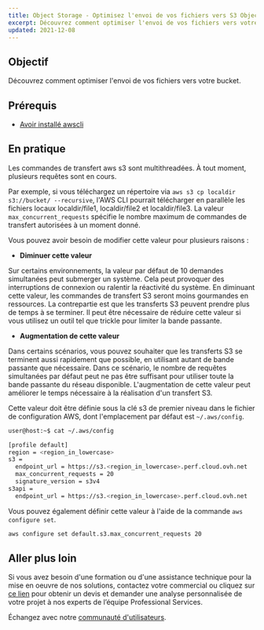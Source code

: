 ```yaml
---
title: Object Storage - Optimisez l'envoi de vos fichiers vers S3 Object Storage
excerpt: Découvrez comment optimiser l'envoi de vos fichiers vers votre bucket
updated: 2021-12-08
---
```


## Objectif

Découvrez comment optimiser l'envoi de vos fichiers vers votre bucket.

## Prérequis

- [Avoir installé awscli](/pages/storage_and_backup/object_storage/s3_getting_started_with_object_storage)

## En pratique

Les commandes de transfert aws s3 sont multithreadées. À tout moment, plusieurs requêtes sont en cours.

Par exemple, si vous téléchargez un répertoire via `aws s3 cp localdir s3://bucket/ --recursive`, l'AWS CLI pourrait télécharger en parallèle les fichiers locaux localdir/file1, localdir/file2 et localdir/file3. La valeur `max_concurrent_requests` spécifie le nombre maximum de commandes de transfert autorisées à un moment donné.

Vous pouvez avoir besoin de modifier cette valeur pour plusieurs raisons :

- **Diminuer cette valeur**

Sur certains environnements, la valeur par défaut de 10 demandes simultanées peut submerger un système. Cela peut provoquer des interruptions de connexion ou ralentir la réactivité du système. En diminuant cette valeur, les commandes de transfert S3 seront moins gourmandes en ressources. La contrepartie est que les transferts S3 peuvent prendre plus de temps à se terminer. Il peut être nécessaire de réduire cette valeur si vous utilisez un outil tel que trickle pour limiter la bande passante.

- **Augmentation de cette valeur**

Dans certains scénarios, vous pouvez souhaiter que les transferts S3 se terminent aussi rapidement que possible, en utilisant autant de bande passante que nécessaire. Dans ce scénario, le nombre de requêtes simultanées par défaut peut ne pas être suffisant pour utiliser toute la bande passante du réseau disponible. L'augmentation de cette valeur peut améliorer le temps nécessaire à la réalisation d'un transfert S3.

Cette valeur doit être définie sous la clé s3 de premier niveau dans le fichier de configuration AWS, dont l'emplacement par défaut est `~/.aws/config`.

```bash
user@host:~$ cat ~/.aws/config

[profile default]
region = <region_in_lowercase>
s3 =
  endpoint_url = https://s3.<region_in_lowercase>.perf.cloud.ovh.net
  max_concurrent_requests = 20
  signature_version = s3v4
s3api =
  endpoint_url = https://s3.<region_in_lowercase>.perf.cloud.ovh.net
```

Vous pouvez également définir cette valeur à l'aide de la commande `aws configure set`.

```bash
aws configure set default.s3.max_concurrent_requests 20
```

## Aller plus loin

Si vous avez besoin d'une formation ou d'une assistance technique pour la mise en oeuvre de nos solutions, contactez votre commercial ou cliquez sur [ce lien](https://www.ovhcloud.com/fr-ca/professional-services/) pour obtenir un devis et demander une analyse personnalisée de votre projet à nos experts de l’équipe Professional Services.

Échangez avec notre [communauté d'utilisateurs](/links/community).
